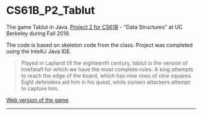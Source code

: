 # CS61B_P2_Tablut
The game Tablut in Java. [Project 2 for CS61B](http://inst.eecs.berkeley.edu/~cs61b/fa19/materials/proj/proj2/) - "Data Structures" at UC Berkeley during Fall 2019.

The code is based on skeleton code from the class. Project was completed using the IntelliJ Java IDE.

> Played in Lapland till the eighteenth century, tablut is the version of hnefatafl for which we have the most complete rules. A king attempts to reach the edge of the board, which has nine rows of nine squares. Eight defenders aid him in his quest, while sixteen attackers attempt to capture him.


[Web version of the game](http://www.lutanho.net/play/hnefatafl.html)

---
